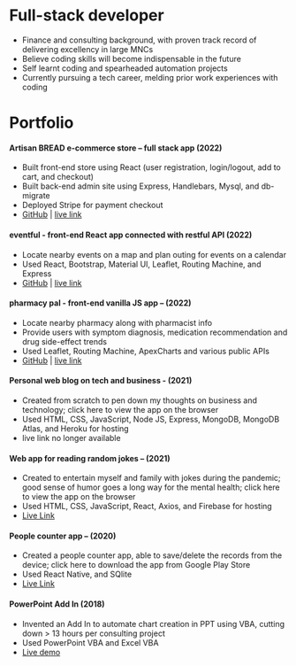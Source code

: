 # Full-stack developer
-	Finance and consulting background, with proven track record of delivering excellency in large MNCs
-	Believe coding skills will become indispensable in the future
-	Self learnt coding and spearheaded automation projects 
- Currently pursuing a tech career, melding prior work experiences with coding

# Portfolio

#### Artisan BREAD e-commerce store – full stack app (2022)
- Built front-end store using React (user registration, login/logout, add to cart, and checkout)
-	Built back-end admin site using Express, Handlebars, Mysql, and db-migrate
-	Deployed Stripe for payment checkout	
-	[GitHub](https://github.com/Jerrysuper123/artisanBread) | [live link](https://chic-crostata-11c4b4.netlify.app/)

#### eventful - front-end React app connected with restful API (2022)
- Locate nearby events on a map and plan outing for events on a calendar
- Used React, Bootstrap, Material UI, Leaflet, Routing Machine, and Express	
- [GitHub](https://github.com/Jerrysuper123/event-bite) | [live link](https://thunderous-pixie-be41eb.netlify.app/)

#### pharmacy pal - front-end vanilla JS app – (2022)
-	Locate nearby pharmacy along with pharmacist info
-	Provide users with symptom diagnosis, medication recommendation and drug side-effect trends
-	Used Leaflet, Routing Machine, ApexCharts and various public APIs	
-	[GitHub](https://github.com/Jerrysuper123/pharmacy-pal) | [live link](https://jerrysuper123.github.io/pharmacy-pal/)

#### Personal web blog on tech and business  - (2021)
- Created from scratch to pen down my thoughts on business and technology; click here to view the app on the browser
- Used HTML, CSS, JavaScript, Node JS, Express, MongoDB, MongoDB Atlas, and Heroku for hosting	
- live link no longer available

#### Web app for reading random jokes – (2021)
- Created to entertain myself and family with jokes during the pandemic; good sense of humor goes a long way for the mental health; click here to view the app on the browser
-	Used HTML, CSS, JavaScript, React, Axios, and Firebase for hosting	
-	[Live Link](https://laughdailyapp.web.app/)

#### People counter app – (2020)
- Created a people counter app, able to save/delete the records from the device; click here to download the app from Google Play Store
- Used React Native, and SQlite	
- [Live Link](https://play.google.com/store/apps/details?id=com.peoplecountervj.app)

#### PowerPoint Add In (2018)
- Invented an Add In to automate chart creation in PPT using VBA, cutting down > 13 hours per consulting project
- Used PowerPoint VBA and Excel VBA	
- [Live demo](https://www.youtube.com/watch?v=3CI7vbZq3J8)

